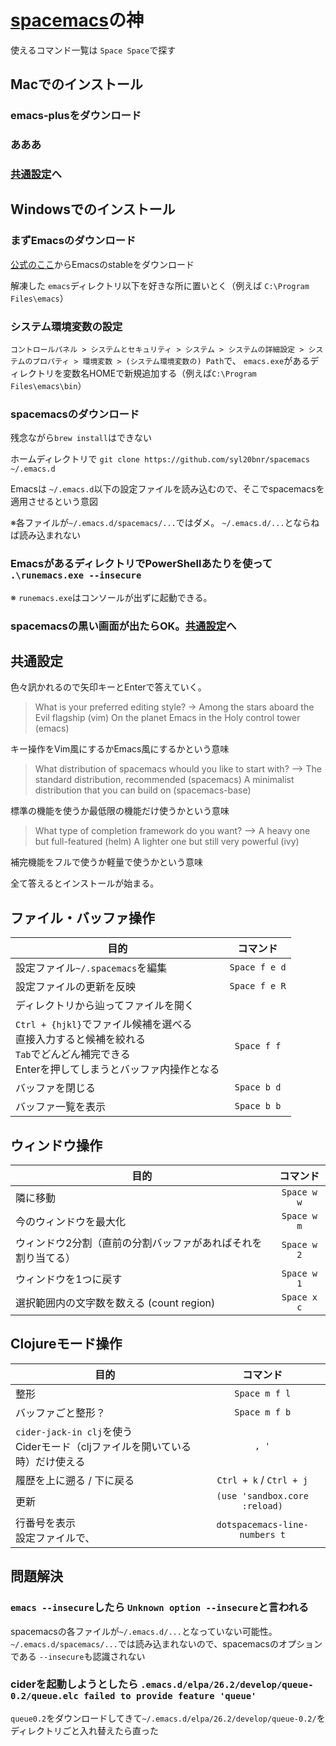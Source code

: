 # [spacemacs](https://github.com/syl20bnr/spacemacs)の神
使えるコマンド一覧は `Space Space`で探す

## Macでのインストール

### emacs-plusをダウンロード
### あああ
### [共通設定](#共通設定)へ

## Windowsでのインストール

### まずEmacsのダウンロード

[公式のここ](https://github.com/syl20bnr/spacemacs#windows)からEmacsのstableをダウンロード

解凍した `emacs`ディレクトリ以下を好きな所に置いとく（例えば `C:\Program Files\emacs`）

### システム環境変数の設定

`コントロールパネル > システムとセキュリティ > システム > システムの詳細設定 > システムのプロパティ > 環境変数 > (システム環境変数の) Path`で、 `emacs.exe`があるディレクトリを変数名HOMEで新規追加する（例えば`C:\Program Files\emacs\bin`）

### spacemacsのダウンロード

残念ながら`brew install`はできない

ホームディレクトリで `git clone https://github.com/syl20bnr/spacemacs ~/.emacs.d`

Emacsは `~/.emacs.d`以下の設定ファイルを読み込むので、そこでspacemacsを適用させるという意図

※各ファイルが`~/.emacs.d/spacemacs/...`ではダメ。 `~/.emacs.d/...`とならねば読み込まれない

### EmacsがあるディレクトリでPowerShellあたりを使って `.\runemacs.exe --insecure`
※ `runemacs.exe`はコンソールが出ずに起動できる。

### spacemacsの黒い画面が出たらOK。[共通設定](#共通設定)へ

## 共通設定

色々訊かれるので矢印キーとEnterで答えていく。

> What is your preferred editing style?
> -> Among the stars aboard the Evil flagship (vim)
>    On the planet Emacs in the Holy control tower (emacs)

キー操作をVim風にするかEmacs風にするかという意味

> What distribution of spacemacs whould you like to start with?
> —> The standard distribution, recommended (spacemacs)
>    A minimalist distribution that you can build on (spacemacs-base)

標準の機能を使うか最低限の機能だけ使うかという意味

> What type of completion framework do you want?
> —> A heavy one but full-featured (helm)
>    A lighter one but still very powerful (ivy)

補完機能をフルで使うか軽量で使うかという意味

全て答えるとインストールが始まる。


## ファイル・バッファ操作
| 目的                                | コマンド       |
| ---------------------------------- |:--------------:|
| 設定ファイル`~/.spacemacs`を編集     | `Space f e d` |
| 設定ファイルの更新を反映             |`Space f e R`   |
| ディレクトリから辿ってファイルを開く  
| `Ctrl + {hjkl}`でファイル候補を選べる<br>直接入力すると候補を絞れる<br>`Tab`でどんどん補完できる<br>Enterを押してしまうとバッファ内操作となる  | `Space f f` |
| バッファを閉じる                     | `Space b d` |
| バッファ一覧を表示 | `Space b b` |

## ウィンドウ操作
| 目的                                 | コマンド     |
| ------------------------------------ |:-----------:|
| 隣に移動                              | `Space w w` |
| 今のウィンドウを最大化                 | `Space w m` |
| ウィンドウ2分割（直前の分割バッファがあればそれを割り当てる） | `Space w 2` |
| ウィンドウを1つに戻す                  | `Space w 1` |
| 選択範囲内の文字数を数える (count region) | `Space x c` |

## Clojureモード操作
| 目的                                 | コマンド     |
| ------------------------------------ |:-----------:|
| 整形 | `Space m f l` |
| バッファごと整形？ | `Space m f b` |
| `cider-jack-in clj`を使う<br>Ciderモード（cljファイルを開いている時）だけ使える | `, '` |
| 履歴を上に遡る / 下に戻る | `Ctrl + k` / `Ctrl + j` |
| 更新 | `(use 'sandbox.core :reload)` |
| 行番号を表示<br>設定ファイルで、 | `dotspacemacs-line-numbers t` |

## 問題解決

### `emacs --insecure`したら `Unknown option --insecure`と言われる
spacemacsの各ファイルが`~/.emacs.d/...`となっていない可能性。`~/.emacs.d/spacemacs/...`では読み込まれないので、spacemacsのオプションである `--insecure`も認識されない

### ciderを起動しようとしたら `.emacs.d/elpa/26.2/develop/queue-0.2/queue.elc failed to provide feature 'queue'`
`queue0.2`をダウンロードしてきて`~/.emacs.d/elpa/26.2/develop/queue-0.2/`をディレクトリごと入れ替えたら直った
